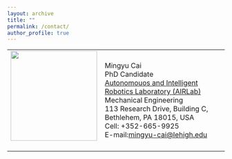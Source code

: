 ```yaml
---
layout: archive
title: ""
permalink: /contact/
author_profile: true
---
```


<table class="imgtable"><tr><td>
<img src="https://mingyucai.github.io/files/portait.jpg" alt="" width="200px" height="208px" />&nbsp;</td>
<td align="left"><p>Mingyu Cai <br />
PhD Candidate<br />
<a href="https://wordpress.lehigh.edu/robotics/home/">Autonomouos and Intelligent Robotics Laboratory (AIRLab)</a><br />
Mechanical Engineering <br />
113 Research Drive, Building C, Bethlehem, PA 18015, USA <br />
Cell: +352-665-9925<br />
E-mail:<a href="mailto:mingyu-cai@lehigh.edu">mingyu-cai@lehigh.edu</a><br /></p>
</td></tr></table>

